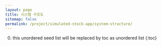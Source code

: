 ```yaml
---
layout: page
title: 시스템 구조도
sitemap: false
permalink: /project/simulated-stock-app/system-structure/
---
```

0. this unordered seed list will be replaced by toc as unordered list
{:toc}

<head>
  <style>
    a::after {
      display: none;  
    }
  </style>
</head>